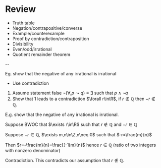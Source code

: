 # Review

- Truth table
- Negation/contrapositive/converse
- Example/counterexample
- Proof by contradiction/contraposition
- Divisibility
- Even/odd/irrational
- Quotient remainder theorem

--

Eg. show that the negative of any irrational is irrational

- Use contradiction

1. Assume statement false $\lnot(\forall ,p\leadsto q)\equiv \exists$ such that $p\land\lnot q$
2. Show that 1 leads to a contradiction $\forall r\in\R$, if $r\notin\mathbb{Q}$ then $-r\notin\mathbb{Q}$.

E.g. show that the negative of any irrational is irrational.

Suppose BWOC that $\exists r\in\R$ such that $r\notin\mathbb{Q}$ and $-r\in\mathbb{Q}$

Suppose $-r\in\mathbb{Q}$, $\exists m,n\in\Z,n\neq 0$ such that $-r=\frac{m}{n}$

Then $r=-\frac{m}{n}=\frac{(-1)m}{n}$ hence $r\in\mathbb{Q}$ (ratio of two integers with nonzero denominator)

Contradiction. This contradicts our assumption that $r\notin\mathbb{Q}$.
